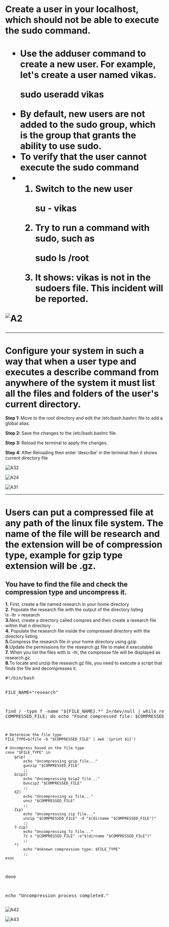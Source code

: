<h1>Create a user in your localhost, which should not be able to execute the sudo
command.<h1>

<p>
<ul>
  <li>Use the adduser command to create a new user. For example, let's create a user named vikas.</li>
   <p>sudo useradd vikas<p>
  <li>By default, new users are not added to the sudo group, which is the group that grants the ability to use sudo.</li>
  <li>To verify that the user cannot execute the sudo command</li>
  <li>
   <ol>
      <li>Switch to the new user</li>
      <p>su - vikas </p>
      <li>Try to run a command with sudo, such as</li>
      <p>sudo ls /root</p>
      <li>It shows:  vikas is not in the sudoers file.  This incident will be reported.
 </li>
   </ol>
</li>
</ul>
</p>


![A2](https://github.com/user-attachments/assets/fcf180e9-0385-4b7f-942b-31c26d7c1b3e)



-----------------------------------------------------------------------------------------------------------------------------------------------------------------
<h1>Configure your system in such a way that when a user type and executes a describe command from anywhere of the system it must list all the files and folders of the user's current directory.</h1>

<p><b>Step 1: </b>Move to the root directory and edit the /etc/bash.bashrc file to add a global alias.</p>
<p><b>Step 2: </b>Save the changes to the /etc/bash.bashrc file.</p>
<p><b>Step 3: </b>Reload the terminal to apply the changes. </p>
<p><b>Step 4: </b>After Reloading then enter ‘describe’ in the terminal then it shows current directory file</p>

![A32](https://github.com/user-attachments/assets/f76ede5f-117b-45a1-852d-48a4e36f73dc)

![A24](https://github.com/user-attachments/assets/e9c46434-1376-41d1-96bc-b9796671ba88)

![A31](https://github.com/user-attachments/assets/95590e31-90be-4548-b95b-1b256dd72397)

-----------------------------------------------------------------------------------------------------------------------------------------------------------------

<h1> Users can put a compressed file at any path of the linux file system. The name of the file will be research and the extension will be of compression type, example for gzip type extension will be .gz.</h1>
  <h2>You have to find the file and check the compression type and uncompress it.</h2>
  
<p> 
<b>1.</b> First, create a file named research in your home directory<br>
<b>2.</b> Populate the research file with the output of the directory listing<br>
	  ls -ltr > research<br>
<b>3.</b>Next, create a directory called compres and then create a research file within that      n     directory<br>
<b>4.</b> Populate the research file inside the compressed directory with the directory listing<br>
<b>5.</b>Compress the research file in your home directory using gzip<br>
<b>6.</b>Update the permissions for the research.gz file to make it executable<br>
<b>7.</b> When you list the files with ls -ltr, the compresse file will be displayed as research.gz.<br>
<b>8.</b>To locate and unzip the research.gz file, you need to execute a script that finds the file and decompresses it.<br>
</p>
<pre>#!/bin/bash

FILE_NAME="research"

find / -type f -name "${FILE_NAME}.*" 2>/dev/null | while read -r COMPRESSED_FILE; do
    echo "Found compressed file: $COMPRESSED_FILE"
    
    # Determine the file type
    FILE_TYPE=$(file -b "$COMPRESSED_FILE" | awk '{print $1}')
    
    # Uncompress based on the file type
    case "$FILE_TYPE" in
        gzip)
            echo "Uncompressing gzip file..."
            gunzip "$COMPRESSED_FILE"
            ;;
        bzip2)
            echo "Uncompressing bzip2 file..."
            bunzip2 "$COMPRESSED_FILE"
            ;;
        XZ)
            echo "Uncompressing xz file..."
            unxz "$COMPRESSED_FILE"
            ;;
        Zip)
            echo "Uncompressing zip file..."
            unzip "$COMPRESSED_FILE" -d "$(dirname "$COMPRESSED_FILE")"
            ;;
        7-zip)
            echo "Uncompressing 7z file..."
            7z x "$COMPRESSED_FILE" -o"$(dirname "$COMPRESSED_FILE")"
            ;;
        *)
            echo "Unknown compression type: $FILE_TYPE"
            ;;
    esac
done

echo "Uncompression process completed."</pre>


![A42](https://github.com/user-attachments/assets/68521d3c-c606-45fb-85e0-d001bf18ec94)

![A43](https://github.com/user-attachments/assets/d405b5d5-a39e-4b80-b7f5-d386874ece77)





  
